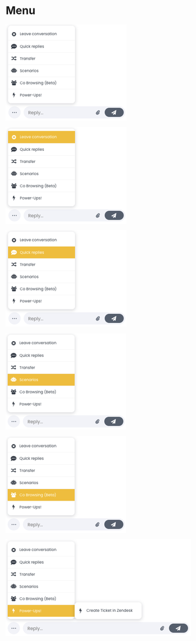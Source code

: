 # Menu

![](<../../../.gitbook/assets/image (70).png>)

![](<../../../.gitbook/assets/image (67).png>)



![](<../../../.gitbook/assets/image (37).png>)



![](<../../../.gitbook/assets/image (77).png>)

![](<../../../.gitbook/assets/image (17).png>)

![](<../../../.gitbook/assets/image (59).png>)

